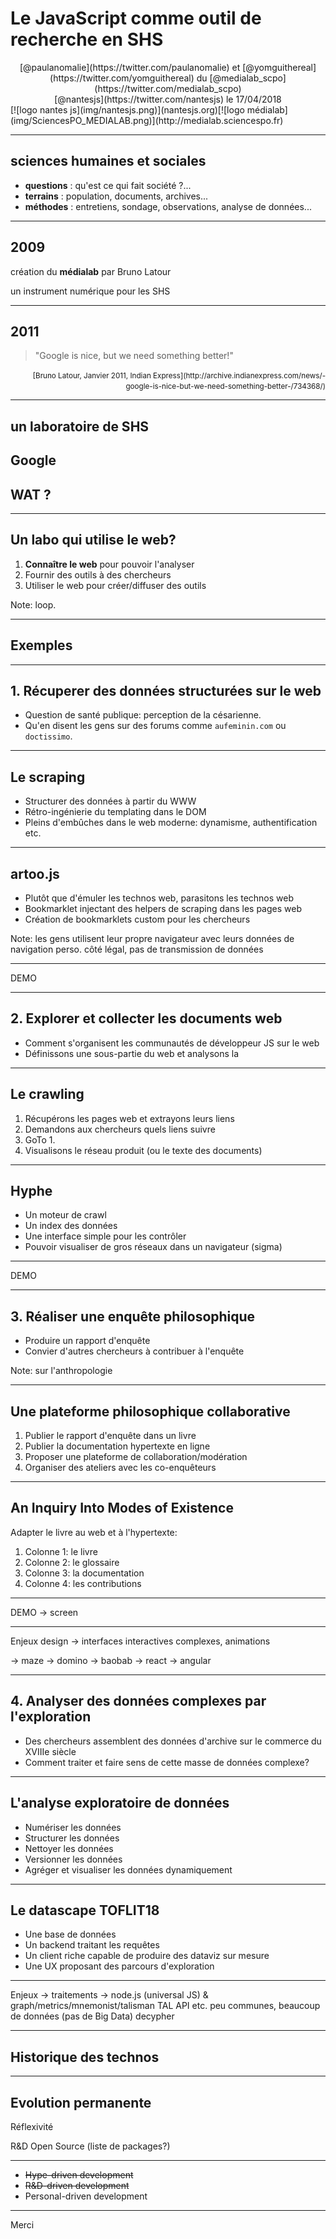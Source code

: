 


# Le JavaScript comme outil de recherche en SHS
<center>[@paulanomalie](https://twitter.com/paulanomalie) et [@yomguithereal](https://twitter.com/yomguithereal) du [@medialab_scpo](https://twitter.com/medialab_scpo)</center>  
<center>[@nantesjs](https://twitter.com/nantesjs) le 17/04/2018</center>  
[![logo nantes js](img/nantesjs.png)<!-- .element: style="width: 150px;"-->](nantesjs.org)[![logo médialab](img/SciencesPO_MEDIALAB.png)<!-- .element: style="height: 150px;float:right;"-->](http://medialab.sciencespo.fr)

---

## sciences humaines et sociales

- **questions** : qu'est ce qui fait société ?...
- **terrains** : population, documents, archives...
- **méthodes** : entretiens, sondage, observations, analyse de données...

---

## 2009
création du **médialab** par Bruno Latour

un instrument numérique pour les SHS

---

## 2011

> "Google is nice, but we need something better!"

<p style="text-align: right;">
  <small>
    [Bruno Latour, Janvier 2011, Indian Express](http://archive.indianexpress.com/news/-google-is-nice-but-we-need-something-better-/734368/)
  </small>
</p>

---

## un laboratoire de SHS  <!-- .element: class="fragment" -->
## Google  <!-- .element: class="fragment" -->
## WAT ?  <!-- .element: class="fragment" -->

---

## Un labo qui utilise le web?

1. **Connaître le web** pour pouvoir l'analyser
2. Fournir des outils à des chercheurs
3. Utiliser le web pour créer/diffuser des outils


Note: loop.

---

## Exemples

---

## 1. Récuperer des données structurées sur le web

* Question de santé publique: perception de la césarienne.
* Qu'en disent les gens sur des forums comme `aufeminin.com` ou `doctissimo`.

---

## Le scraping

* Structurer des données à partir du WWW
* Rétro-ingénierie du templating dans le DOM
* Pleins d'embûches dans le web moderne: dynamisme, authentification etc.

---

## artoo.js

* Plutôt que d'émuler les technos web, parasitons les technos web
* Bookmarklet injectant des helpers de scraping dans les pages web
* Création de bookmarklets custom pour les chercheurs

Note: les gens utilisent leur propre navigateur avec leurs données de navigation perso. côté légal, pas de transmission de données

---

DEMO

---

## 2. Explorer et collecter les documents web

* Comment s'organisent les communautés de développeur JS sur le web
* Définissons une sous-partie du web et analysons la

---

## Le crawling

1. Récupérons les pages web et extrayons leurs liens
2. Demandons aux chercheurs quels liens suivre
3. GoTo 1.
4. Visualisons le réseau produit (ou le texte des documents)

---

## Hyphe

* Un moteur de crawl
* Un index des données
* Une interface simple pour les contrôler
* Pouvoir visualiser de gros réseaux dans un navigateur (sigma)

---

DEMO

---

## 3. Réaliser une enquête philosophique

* Produire un rapport d'enquête
* Convier d'autres chercheurs à contribuer à l'enquête

Note: sur l'anthropologie

---

## Une plateforme philosophique collaborative

1. Publier le rapport d'enquête dans un livre
2. Publier la documentation hypertexte en ligne
3. Proposer une plateforme de collaboration/modération
4. Organiser des ateliers avec les co-enquêteurs

---

## An Inquiry Into Modes of Existence

Adapter le livre au web et à l'hypertexte:

1. Colonne 1: le livre
2. Colonne 2: le glossaire
3. Colonne 3: la documentation
4. Colonne 4: les contributions

---

DEMO -> screen

---

Enjeux design -> interfaces interactives complexes, animations

-> maze -> domino -> baobab -> react -> angular

---

## 4. Analyser des données complexes par l'exploration

* Des chercheurs assemblent des données d'archive sur le commerce du XVIIIe siècle
* Comment traiter et faire sens de cette masse de données complexe?

---

## L'analyse exploratoire de données

* Numériser les données
* Structurer les données
* Nettoyer les données
* Versionner les données
* Agréger et visualiser les données dynamiquement

---

## Le datascape TOFLIT18

* Une base de données
* Un backend traitant les requêtes
* Un client riche capable de produire des dataviz sur mesure
* Une UX proposant des parcours d'exploration

---

Enjeux -> traitements -> node.js (universal JS) & graph/metrics/mnemonist/talisman TAL API etc. peu communes, beaucoup de données (pas de Big Data) decypher

---

## Historique des technos

---

## Evolution permanente

Réflexivité

R&D Open Source (liste de packages?)

---

* <strike>Hype-driven development</strike>
* <strike>R&D-driven development</strike>
* Personal-driven development

---

Merci
